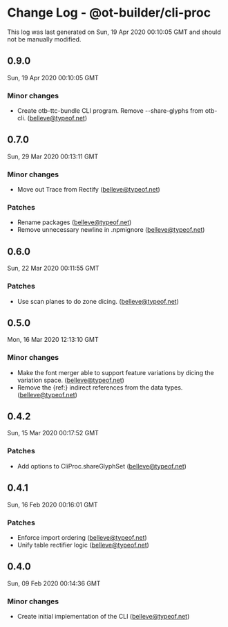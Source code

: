 # Change Log - @ot-builder/cli-proc

This log was last generated on Sun, 19 Apr 2020 00:10:05 GMT and should not be manually modified.

<!-- Start content -->

## 0.9.0

Sun, 19 Apr 2020 00:10:05 GMT

### Minor changes

- Create otb-ttc-bundle CLI program. Remove --share-glyphs from otb-cli. (belleve@typeof.net)

## 0.7.0
Sun, 29 Mar 2020 00:13:11 GMT

### Minor changes

- Move out Trace from Rectify (belleve@typeof.net)
### Patches

- Rename packages (belleve@typeof.net)
- Remove unnecessary newline in .npmignore (belleve@typeof.net)
## 0.6.0
Sun, 22 Mar 2020 00:11:55 GMT

### Patches

- Use scan planes to do zone dicing. (belleve@typeof.net)
## 0.5.0
Mon, 16 Mar 2020 12:13:10 GMT

### Minor changes

- Make the font merger able to support feature variations by dicing the variation space. (belleve@typeof.net)
- Remove the {ref:} indirect references from the data types. (belleve@typeof.net)
## 0.4.2
Sun, 15 Mar 2020 00:17:52 GMT

### Patches

- Add options to CliProc.shareGlyphSet (belleve@typeof.net)
## 0.4.1
Sun, 16 Feb 2020 00:16:01 GMT

### Patches

- Enforce import ordering (belleve@typeof.net)
- Unify table rectifier logic (belleve@typeof.net)
## 0.4.0
Sun, 09 Feb 2020 00:14:36 GMT

### Minor changes

- Create initial implementation of the CLI (belleve@typeof.net)
